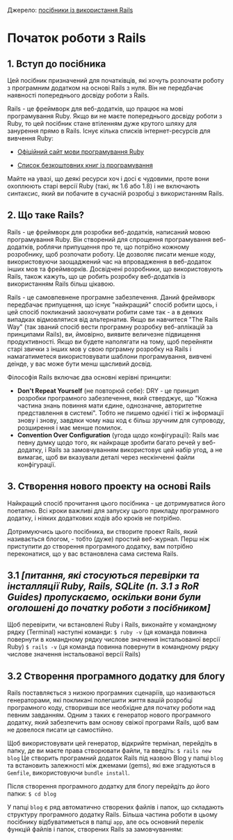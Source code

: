 Джерело: [посібники із використання Rails](https://guides.rubyonrails.org/getting_started.html)

# Початок роботи з Rails

## 1. Вступ до посібника
Цей посібник призначений для початківців, які хочуть розпочати роботу з програмним додатком на основі Rails з нуля. Він не передбачає наявності попереднього досвіду роботи з Rails.

Rails - це фреймворк для веб-додатків, що працює на мові програмування Ruby. Якщо ви не маєте попереднього досвіду роботи з Ruby, то цей посібник стане втіленням дуже крутого шляху для занурення прямо в Rails. 
Існує кілька списків інтернет-ресурсів для вивчення Ruby:

- [Офіційний сайт мови програмування Ruby](https://www.ruby-lang.org/en/documentation/)

- [Список безкоштовних книг із програмування](https://github.com/EbookFoundation/free-programming-books/blob/master/free-programming-books.md#ruby)

Майте на увазі, що деякі ресурси хоч і досі є чудовими, проте вони охоплюють старі версії Ruby (такі, як 1.6 або 1.8) і не включають синтаксис, який ви побачите в сучасній розробці з використанням Rails.

## 2. Що таке Rails?

Rails - це фреймворк для розробки веб-додатків, написаний мовою програмування Ruby. Він створений для спрощення програмування веб-додатків, роблячи припущення про те, що потрібно кожному розробнику, щоб розпочати роботу. Це дозволяє писати менше коду, використовуючи заощаджений час на впровадження в веб-додаток інших мов та фреймворків. Досвідчені розробники, що використовують Rails, також кажуть, що це робить розробку веб-додатків із використанням Rails більш цікавою.

Rails - це самовпевнене програмне забезпечення. Даний фреймворк передбачає припущення, що існує "найкращий" спосіб робити щось, і цей спосіб покликаний заохочувати робити саме так - а в деяких випадках відмовлятися від альтернатив. Якщо ви навчитеся "The Rails Way" (так званий спосіб вести програмну розробку веб-аплікацій за принципами Rails), ви, ймовірно, виявите величезне підвищення продуктивності. Якщо ви будете наполягати на тому, щоб перейняти старі звички з інших мов у свою прграмну розробку на Rails і намагатиметеся використовувати шаблони програмування, вивчені деінде, у вас може бути менш щасливий досвід.

Філософія Rails включає два основні керівні принципи:
- **Don't Repeat Yourself** (не повторюй себе): DRY - це принцип розробки програмного забезпечення, який стверджує, що "Кожна частина знань повиння мати єдине, однозначне, авторитетне представлення в системі". Тобто не пишемо однієї і тієї ж інформації знову і знову, завдяки чому наш код є більш зручним для супроводу, розширення і має менше помилок.
- **Convention Over Configuration** (угода щодо конфігурації): Rails має певну думку щодо того, як найкраще зробити багато речей у веб-додатку, і Rails за замовчуванням використовує цей набір угод, а не вимагає, щоб ви вказували деталі через нескінченні файли конфігурації.

## 3. Створення нового проекту на основі Rails

Найкращий спосіб прочитання цього посібника - це дотримуватися його поетапно. Всі кроки важливі для запуску цього прикладу програмного додатку, і ніяких додаткових кодів або кроків не потрібно.

Дотримуючись цього посібника, ви створите проект Rails, який називається блогом, - тобто (дуже) простий веб-журнал. Перш ніж приступити до створення програмного додатку, вам потрібно переконатися, що у вас встановлена сама система Rails.

## 3.1 _[питання, які стосуються перевірки та інсталляції Ruby, Rails, SQLite (п. 3.1 з RoR Guides) пропускаємо, оскільки вони були оголошені до початку роботи з посібником]_

Щоб перевірити, чи встановлені Ruby i Rails, виконайте у командному рядку (Terminal) наступні команди:
```$ ruby -v```
(ця команда повинна повернути в командному рядку числове значення інстальованої версії Ruby)
```$ rails -v```
(ця команда повинна повернути в командному рядку числове значення інстальованої версії Rails)

## 3.2 Створення програмного додатку для блогу

Rails поставляється з низкою програмних сценаріїв, що називаються генераторами, які покликані полегшити життя вашій розробці програмного коду, створивши все необхідне для початку роботи над певним завданням. Одним з таких є генератор нового програмного додатку, який забезпечить вам основу свіжої програми Rails, щоб вам не довелося писати це самостійно.

Щоб використовувати цей генератор, відкрийте термінал, перейдіть в папку, де ви маєте права створювати файли, та введіть:
```$ rails new blog```
Це створить програмний додаток Rails під назвою Blog у папці `blog` та встановить залежності між джемами (gems), які вже згадуються в `Gemfile`, використовуючи `bundle install`.

Після створення програмного додатку для блогу перейдіть до його папки:
```$ cd blog```

У папці `blog` є ряд автоматично створених файлів і папок, що складають структуру програмного додатку Rails. Більша частина роботи в цьому посібнику відбуватиметься в папці `app`, але ось основний перелік функцій файлів і папок, створених Rails за замовчуванням:
